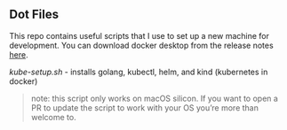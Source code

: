 ## Dot Files

This repo contains useful scripts that I use to set up a new machine for development. 
You can download docker desktop from the release notes [here](https://docs.docker.com/desktop/release-notes/).

*kube-setup.sh* - installs golang, kubectl, helm, and kind (kubernetes in docker)

> note: this script only works on macOS silicon. If you want to open a PR to update the script to work with your OS you’re more than welcome to.